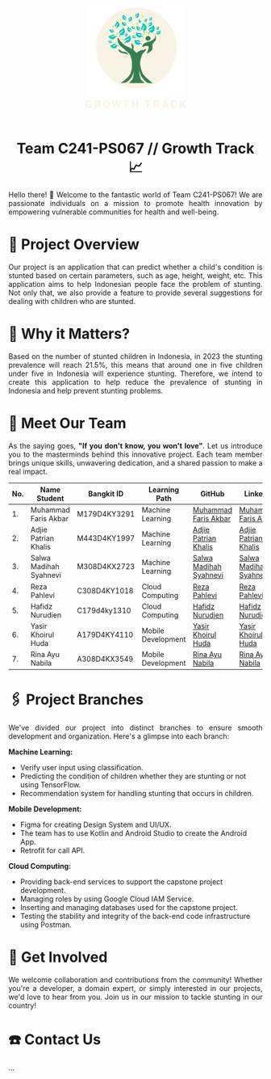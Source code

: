 <div align="center">
    <img src="https://github.com/GrowtTrack/.github/blob/main/logo_png.png" width="200">
    <br></br>
</div>

<h1 align="center" class="heading-element" dir="auto">Team C241-PS067 // Growth Track 📈</h1>

<p align="justify">Hello there! 👋 Welcome to the fantastic world of Team C241-PS067! We are passionate individuals on a mission to promote health innovation by empowering vulnerable communities for health and well-being.</p>


<h1 class="heading-element" dir="auto">📝 Project Overview</h1>
<p align="justify">Our project is an application that can predict whether a child's condition is stunted based on certain parameters, such as age, height, weight, etc. This application aims to help Indonesian people face the problem of stunting. Not only that, we also provide a feature to provide several suggestions for dealing with children who are stunted.</p>

<h1 class="heading-element" dir="auto">📌 Why it Matters?</h1>
<p align="justify">Based on the number of stunted children in Indonesia, in 2023 the stunting prevalence will reach 21.5%, this means that around one in five children under five in Indonesia will experience stunting. Therefore, we intend to create this application to help reduce the prevalence of stunting in Indonesia and help prevent stunting problems.</p>

<h1 class="heading-element" dir="auto">👥 Meet Our Team</h1>
<p align="justify">As the saying goes, <strong>"If you don't know, you won't love"</strong>. Let us introduce you to the masterminds behind this innovative project. Each team member brings unique skills, unwavering dedication, and a shared passion to make a real impact.</p>
<table>
    <thead>
        <tr>
            <th>No.</th>
            <th>Name Student</th>
            <th>Bangkit ID</th>
            <th>Learning Path</th>
            <th>GitHub</th>
            <th>LinkedIn</th>
        </tr>
    </thead>
    <tbody>
        <tr>
            <td>1.</td>
            <td>Muhammad Faris Akbar</td>
            <td>M179D4KY3291</td>
            <td>Machine Learning</td>
            <td><a href="">Muhammad Faris Akbar</a></td>
            <td><a href="">Muhammad Faris Akbar</a></td>
        </tr>
        <tr>
            <td>2.</td>
            <td>Adjie Patrian Khalis</td>
            <td>M443D4KY1997</td>
            <td>Machine Learning</td>
            <td><a href="">Adjie Patrian Khalis</a></td>
            <td><a href="">Adjie Patrian Khalis</a></td>
        </tr>
        <tr>
            <td>3.</td>
            <td>Salwa Madihah Syahnevi</td>
            <td>M308D4KX2723</td>
            <td>Machine Learning</td>
            <td><a href="">Salwa Madihah Syahnevi</a></td>
            <td><a href="">Salwa Madihah Syahnevi</a></td>
        </tr>
        <tr>
            <td>4.</td>
            <td>Reza Pahlevi</td>
            <td>C308D4KY1018</td>
            <td>Cloud Computing</td>
            <td><a href="">Reza Pahlevi</a></td>
            <td><a href="">Reza Pahlevi</a></td>
        </tr>
        <tr>
            <td>5.</td>
            <td>Hafidz Nurudien</td>
            <td>C179d4ky1310</td>
            <td>Cloud Computing</td>
            <td><a href="">Hafidz Nurudien</a></td>
            <td><a href="">Hafidz Nurudien</a></td>
        </tr>
        <tr>
            <td>6.</td>
            <td>Yasir Khoirul Huda</td>
            <td>A179D4KY4110</td>
            <td>Mobile Development</td>
            <td><a href="">Yasir Khoirul Huda</a></td>
            <td><a href="">Yasir Khoirul Huda</a></td>
        </tr>
        <tr>
            <td>7.</td>
            <td>Rina Ayu Nabila</td>
            <td>A308D4KX3549</td>
            <td>Mobile Development</td>
            <td><a href="">Rina Ayu Nabila</a></td>
            <td><a href="">Rina Ayu Nabila</a></td>
        </tr>
    </tbody>
</table>

<h1 class="heading-element" dir="auto">🖇️ Project Branches</h1>
<p align="justify">We've divided our project into distinct branches to ensure smooth development and organization. Here's a glimpse into each branch:</p>

<strong>Machine Learning:</strong>
<ul>
    <li>Verify user input using classification.</li>
    <li>Predicting the condition of children whether they are stunting or not using TensorFlow.</li>
    <li>Recommendation system for handling stunting that occurs in children.</li>
</ul>

<strong>Mobile Development:</strong>
<ul>
    <li>Figma for creating Design System and UI/UX.</li>
    <li>The team has to use Kotlin and Android Studio to create the Android App.</li>
    <li>Retrofit for call API.</li>
</ul>

<strong>Cloud Computing:</strong>
<ul>
    <li>Providing back-end services to support the capstone project development.</li>
    <li>Managing roles by using Google Cloud IAM Service.</li>
    <li>Inserting and managing databases used for the capstone project.</li>
    <li>Testing the stability and integrity of the back-end code infrastructure using Postman.</li>
</ul>

<h1 class="heading-element" dir="auto">📢 Get Involved</h1>
<p align="justify">We welcome collaboration and contributions from the community! Whether you're a developer, a domain expert, or simply interested in our projects, we'd love to hear from you. Join us in our mission to tackle stunting in our country!</p>

<h1 class="heading-element" dir="auto">☎️ Contact Us</h1>
<p align="justify">...</p>